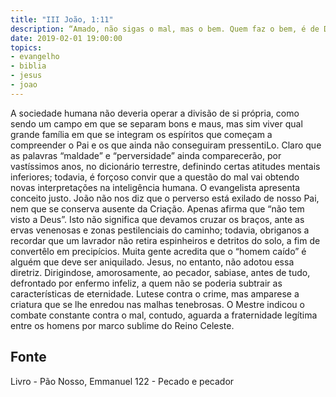 ```yaml
---
title: "III João, 1:11"
description: “Amado, não sigas o mal, mas o bem. Quem faz o bem, é de Deus; mas quem faz o mal, não tem visto a Deus.”
date: 2019-02-01 19:00:00
topics: 
- evangelho
- biblia
- jesus
- joao
---
```


A sociedade humana não deveria operar a divisão de si própria, como sendo
um campo em que se separam bons e maus, mas sim viver qual grande família em
que se integram os espíritos que começam a compreender o Pai e os que ainda não
conseguiram pressenti­Lo.
Claro que as palavras “maldade” e “perversidade” ainda comparecerão, por
vastíssimos anos, no dicionário terrestre, definindo certas atitudes mentais
inferiores; todavia, é forçoso convir que a questão do mal vai obtendo novas
interpretações na inteligência humana.
O evangelista apresenta conceito justo. João não nos diz que o perverso está
exilado de nosso Pai, nem que se conserva ausente da Criação. Apenas afirma que
“não tem visto a Deus”.
Isto não significa que devamos cruzar os braços, ante as ervas venenosas e
zonas pestilenciais do caminho; todavia, obriga­nos a recordar que um lavrador não
retira espinheiros e detritos do solo, a fim de convertê­lo em precipícios.
Muita gente acredita que o “homem caído” é alguém que deve ser
aniquilado. Jesus, no entanto, não adotou essa diretriz.
Dirigindo­se, amorosamente, ao pecador, sabia­se, antes de tudo,
defrontado por enfermo infeliz, a quem não se poderia subtrair as características de
eternidade.
Lute­se contra o crime, mas ampare­se a criatura que se lhe enredou nas
malhas tenebrosas.
O Mestre indicou o combate constante contra o mal, contudo, aguarda a
fraternidade legítima entre os homens por marco sublime do Reino Celeste.



## Fonte
Livro - Pão Nosso, Emmanuel
122 - Pecado e pecador
